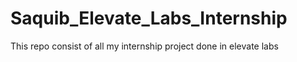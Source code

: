 # Saquib_Elevate_Labs_Internship
This repo consist of all my internship project done in elevate labs
